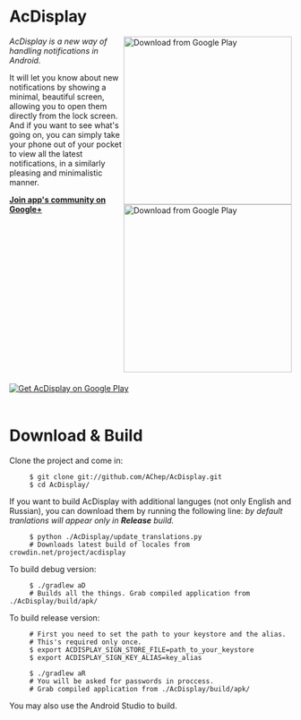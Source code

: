 AcDisplay
==========

<img alt="Download from Google Play" align="right" height="300"
   src="https://github.com/AChep/AcDisplay/raw/master/screenshots/screenshot2.png" />
<img alt="Download from Google Play" align="right" height="300"
   src="https://github.com/AChep/AcDisplay/raw/master/screenshots/screenshot1.png" />

*AcDisplay is a new way of handling notifications in Android.*

It will let you know about new notifications by showing a minimal, beautiful screen, allowing you to open them directly from the lock screen. And if you want to see what's going on, you can simply take your phone out of your pocket to view all the latest notifications, in a similarly pleasing and minimalistic manner.

**[Join app's community on Google+](https://plus.google.com/u/0/communities/102085470313050914854)**

<a href="http://get.acdisplay.artemchep.com">
  <img alt="Get AcDisplay on Google Play" vspace="20"
       src="https://github.com/AChep/AcDisplay/raw/master/art/google_play.png" />
</a>

Download & Build
================
Clone the project and come in:

         $ git clone git://github.com/AChep/AcDisplay.git
         $ cd AcDisplay/

If you want to build AcDisplay with additional languges (not only English and Russian), you can download them by running the following line: _by default tranlations will appear only in **Release** build._

         $ python ./AcDisplay/update_translations.py
         # Downloads latest build of locales from crowdin.net/project/acdisplay

To build debug version:

         $ ./gradlew aD
         # Builds all the things. Grab compiled application from ./AcDisplay/build/apk/

To build release version:

         # First you need to set the path to your keystore and the alias.
         # This's required only once.
         $ export ACDISPLAY_SIGN_STORE_FILE=path_to_your_keystore
         $ export ACDISPLAY_SIGN_KEY_ALIAS=key_alias
         
         $ ./gradlew aR
         # You will be asked for passwords in proccess.
         # Grab compiled application from ./AcDisplay/build/apk/

You may also use the Android Studio to build.
